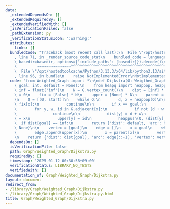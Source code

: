 ```yaml
---
data:
  _extendedDependsOn: []
  _extendedRequiredBy: []
  _extendedVerifiedWith: []
  _isVerificationFailed: false
  _pathExtension: py
  _verificationStatusIcon: ':warning:'
  attributes:
    links: []
  bundledCode: "Traceback (most recent call last):\n  File \"/opt/hostedtoolcache/Python/3.13.3/x64/lib/python3.13/site-packages/onlinejudge_verify/documentation/build.py\"\
    , line 71, in _render_source_code_stat\n    bundled_code = language.bundle(stat.path,\
    \ basedir=basedir, options={'include_paths': [basedir]}).decode()\n          \
    \         ~~~~~~~~~~~~~~~^^^^^^^^^^^^^^^^^^^^^^^^^^^^^^^^^^^^^^^^^^^^^^^^^^^^^^^^^^^^^^^^^^\n\
    \  File \"/opt/hostedtoolcache/Python/3.13.3/x64/lib/python3.13/site-packages/onlinejudge_verify/languages/python.py\"\
    , line 96, in bundle\n    raise NotImplementedError\nNotImplementedError\n"
  code: "from Weighted_Graph import *\n\ndef Dijkstra(G: Weigthed_Graph, start: int,\
    \ goal: int, default = None):\n    from heapq import heappop, heappush\n\n   \
    \ inf = float('inf')\n    N = G.vertex_count()\n    dist = [inf] * N; dist[start]\
    \ = 0\n    fix = [False] * N\n    upper = [None] * N\n    parent = [None] * N\n\
    \n    Q = [(0, start)]\n    while Q:\n        d, x = heappop(Q)\n\n        if\
    \ fix[x]:\n            continue\n\n        if x == goal:\n            break\n\n\
    \        for y, w, id in G.adjacent[x]:\n            if not (d + w < dist[y]):\n\
    \                continue\n\n            dist[y] = d + w\n            parent[y]\
    \ = x\n            upper[y] = id\n            heappush(Q, (dist[y], y))\n\n  \
    \  if dist[goal] == inf:\n        return {'dist': default, 'arc': None, 'vertex':\
    \ None}\n\n    vertex = [goal]\n    edge = []\n    x = goal\n    while x != start:\n\
    \        edge.append(upper[x])\n        x = parent[x]\n        vertex.append(x)\n\
    \n    return {'dist': dist[goal], 'arc': edge[::-1], 'vertex': vertex[::-1]}\n"
  dependsOn: []
  isVerificationFile: false
  path: Graph/Weighted_Graph/Dijkstra.py
  requiredBy: []
  timestamp: '2025-01-12 00:30:58+09:00'
  verificationStatus: LIBRARY_NO_TESTS
  verifiedWith: []
documentation_of: Graph/Weighted_Graph/Dijkstra.py
layout: document
redirect_from:
- /library/Graph/Weighted_Graph/Dijkstra.py
- /library/Graph/Weighted_Graph/Dijkstra.py.html
title: Graph/Weighted_Graph/Dijkstra.py
---
```


